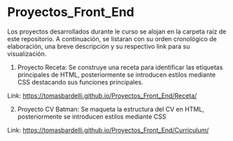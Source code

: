 # Proyectos_Front_End

Los proyectos desarrollados durante le curso se alojan en la carpeta raíz de este repositorio. A continuación, se listaran con su orden cronológico de elaboración, una breve descripción y su respectivo link para su visualización.

1. Proyecto Receta: Se construye una receta para identificar las etiquetas principales de HTML, posteriormente se introducen estilos mediante CSS destacando sus funciones principales. 

Link: https://tomasbardelli.github.io/Proyectos_Front_End/Receta/

2. Proyecto CV Batman: Se maqueta la estructura del CV en HTML, posteriormente se introducen estilos mediante CSS

Link: https://tomasbardelli.github.io/Proyectos_Front_End/Curriculum/
